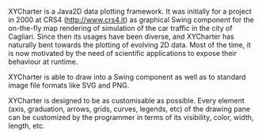 

XYCharter is a Java2D data plotting framework. It was initially for a project in 2000 at CRS4 (http://www.crs4.it) as graphical Swing component for the on-the-fly map rendering of simulation of the car traffic in the city of Cagliari. Since then its usages have been diverse, and XYCharter has naturally bent towards the plotting of evolving 2D data. Most of the time, it is now motivated by the need of scientific applications to expose their behaviour at runtime.

XYCharter is able to draw into a Swing component as well as to standard image file formats like SVG and PNG.

XYCharter is designed to be as customisable as possible. Every element (axis, graduation, arrows, grids, curves, legends, etc) of the drawing pane can be customized by the programmer in terms of its visibility, color, width, length, etc.
